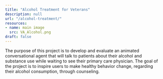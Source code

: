 ```yaml
---
title: "Alcohol Treatment for Veterans"
description: null
url: "/alcohol-treatment/"
resources:
- name: main image
  src: VA_Alcohol.png
draft: false
---
```


The purpose of this project is to develop and evaluate an animated conversational agent that will talk to patients about their alcohol and substance use while waiting to see their primary care physician. The goal of the project is to inspire users to make healthy behavior change, regarding their alcohol consumption, through counseling.


